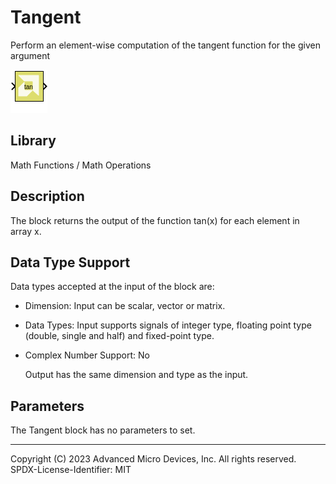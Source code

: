 # Tangent

Perform an element-wise computation of the tangent function for the
given argument

![](./Images/block.png)

## Library

Math Functions / Math Operations


## Description

The block returns the output of the function tan(x) for each element
in array x.

## Data Type Support

Data types accepted at the input of the block are:

- Dimension: Input can be scalar, vector or matrix.

- Data Types: Input supports signals of integer type, floating point
  type (double, single and half) and fixed-point type.

- Complex Number Support: No

  Output has the same dimension and type as the input.

## Parameters

The Tangent block has no parameters to set.

--------------
Copyright (C) 2023 Advanced Micro Devices, Inc. All rights reserved.
SPDX-License-Identifier: MIT
